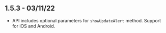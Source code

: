 ## 1.5.3 - 03/11/22

* API includes optional parameters for `showUpdateAlert` method. Support for iOS and Android.
